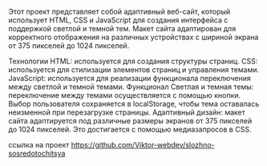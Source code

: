 Этот проект представляет собой адаптивный веб-сайт, который использует HTML, CSS и JavaScript для создания интерфейса с поддержкой светлой и темной тем. Макет сайта адаптирован для корректного отображения на различных устройствах с шириной экрана от 375 пикселей до 1024 пикселей.

Технологии
HTML: используется для создания структуры страниц.
CSS: используется для стилизации элементов страниц и управления темами.
JavaScript: используется для реализации функционала переключения между светлой и темной темами.
Функционал
Светлая и темная темы: переключение между темами осуществляется с помощью кнопки. Выбор пользователя сохраняется в localStorage, чтобы тема оставалась неизменной при перезагрузке страницы.
Адаптивный дизайн: макет сайта адаптируется под различные размеры экранов от 375 пикселей до 1024 пикселей. Это достигается с помощью медиазапросов в CSS.


ссылка на проект https://github.com/Viktor-webdev/slozhno-sosredotochitsya